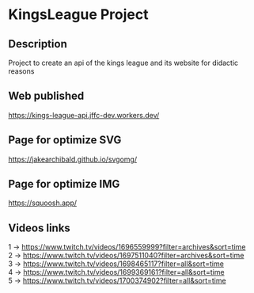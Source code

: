 # KingsLeague Project

## Description
Project to create an api of the kings league and its website for didactic reasons

## Web published
https://kings-league-api.jffc-dev.workers.dev/ 

## Page for optimize SVG 
https://jakearchibald.github.io/svgomg/

## Page for optimize IMG 
https://squoosh.app/

## Videos links
1 -> https://www.twitch.tv/videos/1696559999?filter=archives&sort=time \
2 -> https://www.twitch.tv/videos/1697511040?filter=archives&sort=time \
3 -> https://www.twitch.tv/videos/1698465117?filter=all&sort=time \
4 -> https://www.twitch.tv/videos/1699369161?filter=all&sort=time \
5 -> https://www.twitch.tv/videos/1700374902?filter=all&sort=time